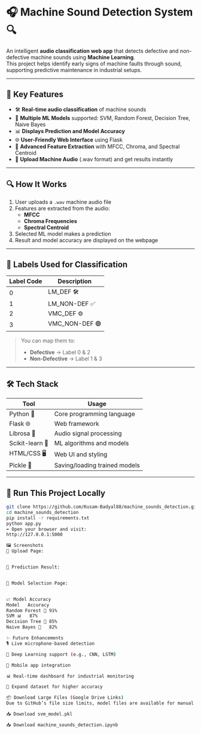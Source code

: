 # 🎧 Machine Sound Detection System 🔍

An intelligent **audio classification web app** that detects defective and non-defective machine sounds using **Machine Learning**.  
This project helps identify early signs of machine faults through sound, supporting predictive maintenance in industrial setups.

---

## 🌟 **Key Features**

- 🛠️ **Real-time audio classification** of machine sounds  
- 🤖 **Multiple ML Models** supported: SVM, Random Forest, Decision Tree, Naive Bayes  
- 📊 **Displays Prediction and Model Accuracy**  
- 🌐 **User-Friendly Web Interface** using Flask  
- 🎵 **Advanced Feature Extraction** with MFCC, Chroma, and Spectral Centroid  
- 📁 **Upload Machine Audio** (.wav format) and get results instantly  

---

## 🔍 **How It Works**

1. User uploads a `.wav` machine audio file  
2. Features are extracted from the audio:
   - **MFCC**
   - **Chroma Frequencies**
   - **Spectral Centroid**
3. Selected ML model makes a prediction  
4. Result and model accuracy are displayed on the webpage  

---

## 📂 **Labels Used for Classification**

| Label Code | Description         |
|------------|---------------------|
| 0          | LM_DEF 🛠️           |
| 1          | LM_NON-DEF ✅        |
| 2          | VMC_DEF ⚙️          |
| 3          | VMC_NON-DEF 🟢       |

> You can map them to:
> - **Defective** → Label 0 & 2  
> - **Non-Defective** → Label 1 & 3

---

## 🛠️ **Tech Stack**

| Tool           | Usage                            |
|----------------|----------------------------------|
| Python 🐍       | Core programming language         |
| Flask 🌐        | Web framework                    |
| Librosa 🎵      | Audio signal processing           |
| Scikit-learn 🤖 | ML algorithms and models          |
| HTML/CSS 🖥️     | Web UI and styling                |
| Pickle 🧃       | Saving/loading trained models      |

---

## 🚀 **Run This Project Locally**

```bash
git clone https://github.com/Kusam-Badyal88/machine_sounds_detection.git
cd machine_sounds_detection
pip install -r requirements.txt
python app.py
➡️ Open your browser and visit:
http://127.0.0.1:5000

🖼️ Screenshots
🔹 Upload Page:


🔹 Prediction Result:


🔹 Model Selection Page:


📈 Model Accuracy
Model	Accuracy
Random Forest 🌲	91%
SVM 📊	87%
Decision Tree 🌴	85%
Naive Bayes 🧠	82%

✨ Future Enhancements
🎙️ Live microphone-based detection

🤖 Deep Learning support (e.g., CNN, LSTM)

📱 Mobile app integration

📊 Real-time dashboard for industrial monitoring

🧠 Expand dataset for higher accuracy

📦 Download Large Files (Google Drive Links)
Due to GitHub’s file size limits, model files are available for manual download:

📥 Download svm_model.pkl

📥 Download machine_sounds_detection.ipynb
